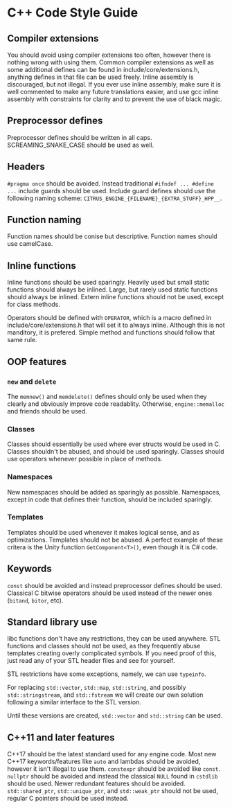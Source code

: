 # C++ Code Style Guide

## Compiler extensions

You should avoid using compiler extensions too often, however there is nothing wrong with using them.
Common compiler extensions as well as some additional defines can be found in include/core/extensions.h, anything defines in that file can be used freely.
Inline assembly is discouraged, but not illegal.
If you ever use inline assembly, make sure it is well commented to make any future translations easier, and use gcc inline assembly with constraints for clarity and to prevent the use of black magic.

## Preprocessor defines

Preprocessor defines should be written in all caps.
SCREAMING_SNAKE_CASE should be used as well.

## Headers

`#pragma once` should be avoided.
Instead traditional `#ifndef ... #define ...` include guards should be used.
Include guard defines should use the following naming scheme:
`CITRUS_ENGINE_{FILENAME}_{EXTRA_STUFF}_HPP__`.

## Function naming

Function names should be conise but descriptive.
Function names should use camelCase.

## Inline functions

Inline functions should be used sparingly.
Heavily used but small static functions should always be inlined.
Large, but rarely used static functions should always be inlined.
Extern inline functions should not be used, except for class methods.

Operators should be defined with `OPERATOR`, which is a macro defined in include/core/extensions.h that will set it to always inline.
Although this is not manditory, it is prefered.
Simple method and functions should follow that same rule.

## OOP features

### `new` and `delete`

The `memnew()` and `memdelete()` defines should only be used when they clearly and obviously improve code readablity.
Otherwise, `engine::memalloc` and friends should be used.

### Classes

Classes should essentially be used where ever structs would be used in C.
Classes shouldn't be abused, and should be used sparingly.
Classes should use operators whenever possible in place of methods.

### Namespaces

New namespaces should be added as sparingly as possible.
Namespaces, except in code that defines their function, should be included sparingly.

### Templates

Templates should be used whenever it makes logical sense, and as optimizations.
Templates should not be abused.
A perfect example of these critera is the Unity function `GetComponent<T>()`, even though it is C# code.

## Keywords

`const` should be avoided and instead preprocessor defines should be used.
Classical C bitwise operators should be used instead of the newer ones (`bitand`, `bitor`, etc).

## Standard library use

libc functions don't have any restrictions, they can be used anywhere.
STL functions and classes should not be used, as they frequently abuse templates creating overly complicated symbols.
If you need proof of this, just read any of your STL header files and see for yourself.

STL restrictions have some exceptions, namely, we can use `typeinfo`.

For replacing `std::vector`, `std::map`,  `std::string`, and possibly `std::stringstream`, and `std::fstream` we will create our own solution following a similar interface to the STL version.

Until these versions are created, `std::vector` and `std::string` can be used.

## C++11 and later features

C++17 should be the latest standard used for any engine code.
Most new C++17 keywords/features like `auto` and lambdas should be avoided, however it isn't illegal to use them.
`constexpr` should be avoided like `const`.
`nullptr` should be avoided and instead the classical `NULL` found in `cstdlib` should be used.
Newer redundant features should be avoided.
`std::shared_ptr`, `std::unique_ptr`, and `std::weak_ptr` should not be used, regular C pointers should be used instead.
